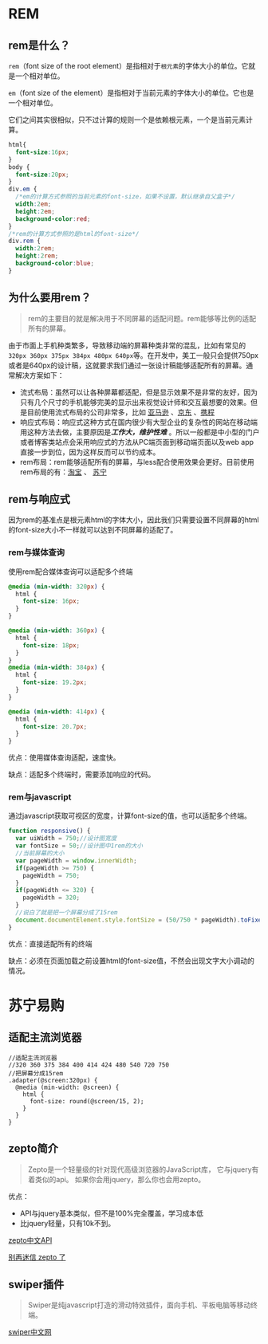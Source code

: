 # REM

## rem是什么？

`rem`（font size of the root element）是指相对于`根元素`的字体大小的单位。它就是一个相对单位。

`em`（font size of the element）是指相对于当前元素的字体大小的单位。它也是一个相对单位。

它们之间其实很相似，只不过计算的规则一个是依赖根元素，一个是当前元素计算。

```css
html{
  font-size:16px;
}
body {
  font-size:20px;
}
div.em {
  /*em的计算方式参照的当前元素的font-size，如果不设置，默认继承自父盒子*/
  width:2em;
  height:2em;
  background-color:red;
}
/*rem的计算方式参照的是html的font-size*/
div.rem {
  width:2rem;
  height:2rem;
  background-color:blue;
}
```



## 为什么要用rem？

> rem的主要目的就是解决用于不同屏幕的适配问题。rem能够等比例的适配所有的屏幕。

由于市面上手机种类繁多，导致移动端的屏幕种类非常的混乱，比如有常见的`320px 360px 375px 384px 480px 640px`等。在开发中，美工一般只会提供750px或者是640px的设计稿，这就要求我们通过一张设计稿能够适配所有的屏幕。通常解决方案如下：

- 流式布局：虽然可以让各种屏幕都适配，但是显示效果不是非常的友好，因为只有几个尺寸的手机能够完美的显示出来视觉设计师和交互最想要的效果。但是目前使用流式布局的公司非常多，比如 [亚马逊](https://www.amazon.cn/) 、[京东](https://m.jd.com/) 、[携程](https://m.ctrip.com/)
- 响应式布局：响应式这种方式在国内很少有大型企业的复杂性的网站在移动端用这种方法去做，主要原因是***工作大，维护性难*** 。所以一般都是中小型的门户或者博客类站点会采用响应式的方法从PC端页面到移动端页面以及web app直接一步到位，因为这样反而可以节约成本。
- rem布局：rem能够适配所有的屏幕，与less配合使用效果会更好。目前使用rem布局的有：[淘宝](https://m.taobao.com) 、 [苏宁](https://m.suning.com/)



## rem与响应式

因为rem的基准点是根元素html的字体大小，因此我们只需要设置不同屏幕的html的font-size大小不一样就可以达到不同屏幕的适配了。 

### rem与媒体查询

使用rem配合媒体查询可以适配多个终端

```css
@media (min-width: 320px) {
  html {
    font-size: 16px;
  }
}

@media (min-width: 360px) {
  html {
    font-size: 18px;
  }
}
@media (min-width: 384px) {
  html {
    font-size: 19.2px;
  }
}

@media (min-width: 414px) {
  html {
    font-size: 20.7px;
  }
}
```

优点：使用媒体查询适配，速度快。

缺点：适配多个终端时，需要添加响应的代码。

### rem与javascript

通过javascript获取可视区的宽度，计算font-size的值，也可以适配多个终端。

```javascript
function responsive() {
  var uiWidth = 750;//设计图宽度
  var fontSize = 50;//设计图中1rem的大小
  //当前屏幕的大小
  var pageWidth = window.innerWidth;
  if(pageWidth >= 750) {
    pageWidth = 750;
  }
  if(pageWidth <= 320) {
    pageWidth = 320;
  }
  //说白了就是把一个屏幕分成了15rem
  document.documentElement.style.fontSize = (50/750 * pageWidth).toFixed(2) + "px";
}
```

优点：直接适配所有的终端

缺点：必须在页面加载之前设置html的font-size值，不然会出现文字大小调动的情况。



# 苏宁易购

## 适配主流浏览器

```less
//适配主流浏览器
//320 360 375 384 400 414 424 480 540 720 750
//把屏幕分成15rem
.adapter(@screen:320px) {
  @media (min-width: @screen) {
    html {
      font-size: round(@screen/15, 2);
    }
  }
}
```



## zepto简介

> Zepto是一个轻量级的针对现代高级浏览器的JavaScript库， 它与jquery有着类似的api。 如果你会用jquery，那么你也会用zepto。

优点：

- API与jquery基本类似，但不是100%完全覆盖，学习成本低
- 比jquery轻量，只有10k不到。

[zepto中文API](http://www.css88.com/doc/zeptojs_api/)

[别再迷信 zepto 了](http://www.cnblogs.com/batsing/p/zepto.html)



## swiper插件

> Swiper是纯javascript打造的滑动特效插件，面向手机、平板电脑等移动终端。

[swiper中文网](http://www.swiper.com.cn/)

















